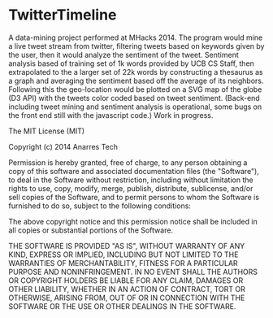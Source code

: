 TwitterTimeline
===============

A data-mining project performed at MHacks 2014. The program would mine a live tweet stream from twitter, filtering tweets based on keywords given by the user, then it would analyze the sentiment of the tweet. Sentiment analysis based of training set of 1k words provided by UCB CS Staff, then extrapolated to the a larger set of 22k words by constructing a thesaurus as a graph and averaging the sentiment based off the average of its neighbors. Following this the geo-location would be plotted on a SVG map of the globe (D3 API) with the tweets color coded based on tweet sentiment. (Back-end including tweet mining and sentiment analysis is operational, some bugs on the front end still with the javascript code.) Work in progress.


The MIT License (MIT)

Copyright (c) 2014 Anarres Tech

Permission is hereby granted, free of charge, to any person obtaining a copy
of this software and associated documentation files (the "Software"), to deal
in the Software without restriction, including without limitation the rights
to use, copy, modify, merge, publish, distribute, sublicense, and/or sell
copies of the Software, and to permit persons to whom the Software is
furnished to do so, subject to the following conditions:

The above copyright notice and this permission notice shall be included in
all copies or substantial portions of the Software.

THE SOFTWARE IS PROVIDED "AS IS", WITHOUT WARRANTY OF ANY KIND, EXPRESS OR
IMPLIED, INCLUDING BUT NOT LIMITED TO THE WARRANTIES OF MERCHANTABILITY,
FITNESS FOR A PARTICULAR PURPOSE AND NONINFRINGEMENT. IN NO EVENT SHALL THE
AUTHORS OR COPYRIGHT HOLDERS BE LIABLE FOR ANY CLAIM, DAMAGES OR OTHER
LIABILITY, WHETHER IN AN ACTION OF CONTRACT, TORT OR OTHERWISE, ARISING FROM,
OUT OF OR IN CONNECTION WITH THE SOFTWARE OR THE USE OR OTHER DEALINGS IN
THE SOFTWARE.
